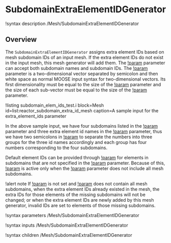 # SubdomainExtraElementIDGenerator

!syntax description /Mesh/SubdomainExtraElementIDGenerator

## Overview

The `SubdomainExtraElementIDGenerator` assigns extra element IDs based on mesh subdomain IDs of an input mesh.
If the extra element IDs do not exist in the input mesh, this mesh generator will add them.
The [!param](/Mesh/SubdomainExtraElementIDGenerator/subdomains) parameter can accept both subdomain names and subdomain IDs.
The [!param](/Mesh/SubdomainExtraElementIDGenerator/extra_element_ids) parameter is a two-dimensional vector separated by semicolon and then white space as normal MOOSE input syntax for two-dimensional vectors.
Its first dimensionality must be equal to the size of the [!param](/Mesh/SubdomainExtraElementIDGenerator/extra_element_id_names) parameter and the size of each sub-vector must be equal to the size of the [!param](/Mesh/SubdomainExtraElementIDGenerator/subdomains) parameter.

!listing subdomain_elem_ids_test.i block=Mesh id=list:reactor_subdomain_extra_id_mesh caption=A sample input for the extra_element_ids parameter

In the above sample input, we have four subdomains listed in the [!param](/Mesh/SubdomainExtraElementIDGenerator/subdomains) parameter and three extra element id names in the [!param](/Mesh/SubdomainExtraElementIDGenerator/extra_element_id_names) parameter, thus we have two semicolons in [!param](/Mesh/SubdomainExtraElementIDGenerator/extra_element_ids) to separate the numbers into three groups for the three id names accordingly and each group has four numbers corresponding to the four subdomains.

Default element IDs can be provided through [!param](/Mesh/SubdomainExtraElementIDGenerator/default_extra_element_ids) for elements in subdomains that are not specified in the [!param](/Mesh/SubdomainExtraElementIDGenerator/subdomains) parameter.
Because of this, [!param](/Mesh/SubdomainExtraElementIDGenerator/default_extra_element_ids) is active only when the [!param](/Mesh/SubdomainExtraElementIDGenerator/subdomains) parameter does not include all mesh subdomains.

!alert note
If [!param](/Mesh/SubdomainExtraElementIDGenerator/default_extra_element_ids) is not set and [!param](/Mesh/SubdomainExtraElementIDGenerator/subdomains) does not contain all mesh subdomains, when the extra element IDs already existed in the mesh,
the extra IDs for those elements of the missing subdomains will not be changed; or when the extra element IDs are newly added by this mesh generator, invalid IDs are set to elements of those missing subdomains.

!syntax parameters /Mesh/SubdomainExtraElementIDGenerator

!syntax inputs /Mesh/SubdomainExtraElementIDGenerator

!syntax children /Mesh/SubdomainExtraElementIDGenerator
